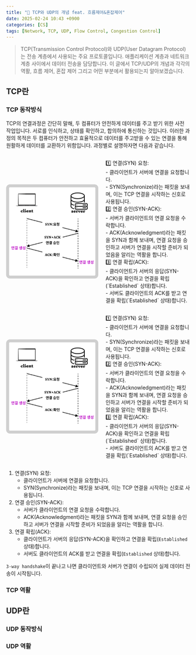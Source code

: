 ```yaml
---
title: "💬 TCP와 UDP의 개념 feat. 흐름제어&혼잡제어"
date: 2025-02-24 10:43 +0900
categories: [CS]
tags: [Network, TCP, UDP, Flow Control, Congestion Control]
---
```


> TCP(Transmission Control Protocol)와 UDP(User Datagram Protocol)는 전송 계층에서 사용되는 주요 프로토콜입니다. 애플리케이션 계층과 네트워크 계층 사이에서 데이터 전송을 담당합니다. 이 글에서 TCP/UDP의 개념과 각각의 역활, 흐름 제어, 혼잡 제어 그리고 어떤 부분에서 활용되는지 알아보겠습니다.

## TCP란

### TCP 동작방식

TCP의 연결과정은 간단히 말해, 두 컴퓨터가 안전하게 데이터를 주고 받기 위한 사전 작업입니다. 서로를 인식하고, 상태를 확인하고, 합의하에 통신하는 것입니다. 이러한 과정의 목적은 두 컴퓨터가 안전하고 효율적으로 데이터를 주고받을 수 있는 연결을 통해 원활하게 데이터를 교환하기 위함입니다. 과정별로 설명하자면 다음과 같습니다. 

<style>
@media (max-width: 768px) {
  div {
    flex-direction: column;
  }
  img {
    max-width: 100% !important; /* 모바일에서는 전체 너비 사용 */
  }
  p {
    margin-left: 0 !important;
    margin-top: 10px;
  }
}
</style>

<div style="display: flex; align-items: center;">
  <img src="https://github.com/Euihyunee/euihyunee.github.io/blob/main/_posts/img/tcp_behavior.png?raw=true" alt="tcp_behavior" style="max-width: 50%; width: 50%;"> <!-- 너비를 50%로 설정 -->
  <p style="margin-left: 20px; flex: 1;">1️⃣ 연결(SYN) 요청:<br>
    - 클라이언트가 서버에 연결을 요청합니다.<br>
    - SYN(Synchronize)라는 패킷을 보내며, 이는 TCP 연결을 시작하는 신호로 사용됩니다. <br>
    2️⃣ 연결 승인(SYN-ACK):<br>
    - 서버가 클라이언트의 연결 요청을 수락합니다.<br>
    - ACK(Acknowledgment)라는 패킷을 SYN과 함께 보내며, 연결 요청을 승인하고 서버가 연결을 시작할 준비가 되었음을 알리는 역활을 합니다. <br>
    3️⃣ 연결 확립(ACK):<br>
    - 클라이언트가 서버의 응답(SYN-ACK)을 확인하고 연결을 확립(`Established` 상태)합니다. <br>
    - 서버도 클라이언트의 ACK를 받고 연결을 확립(`Established` 상태)합니다.</p></p>
</div>


<style>
@media (max-width: 768px) {
  div {
    flex-direction: column;
  }
  p {
    margin-left: 0 !important;
    margin-top: 10px;
  }
}
</style>

<div style="display: flex; align-items: center;">
  <img src="https://github.com/Euihyunee/euihyunee.github.io/blob/main/_posts/img/tcp_behavior.png?raw=true" alt="tcp_behavior" style="max-width: 100%; width: 50%;">
  <p style="margin-left: 20px; flex: 1;">1️⃣ 연결(SYN) 요청:<br>
    - 클라이언트가 서버에 연결을 요청합니다.<br>
    - SYN(Synchronize)라는 패킷을 보내며, 이는 TCP 연결을 시작하는 신호로 사용됩니다. <br>
    2️⃣ 연결 승인(SYN-ACK):<br>
    - 서버가 클라이언트의 연결 요청을 수락합니다.<br>
    - ACK(Acknowledgment)라는 패킷을 SYN과 함께 보내며, 연결 요청을 승인하고 서버가 연결을 시작할 준비가 되었음을 알리는 역활을 합니다. <br>
    3️⃣ 연결 확립(ACK):<br>
    - 클라이언트가 서버의 응답(SYN-ACK)을 확인하고 연결을 확립(`Established` 상태)합니다. <br>
    - 서버도 클라이언트의 ACK를 받고 연결을 확립(`Established` 상태)합니다.</p></p>
</div>


1. 연결(SYN) 요청:
    - 클라이언트가 서버에 연결을 요청합니다.
    - SYN(Synchronize)라는 패킷을 보내며, 이는 TCP 연결을 시작하는 신호로 사용됩니다. 
2. 연결 승인(SYN-ACK):
    - 서버가 클라이언트의 연결 요청을 수락합니다.
    - ACK(Acknowledgment)라는 패킷을 SYN과 함께 보내며, 연결 요청을 승인하고 서버가 연결을 시작할 준비가 되었음을 알리는 역활을 합니다. 
3. 연결 확립(ACK):
    - 클라이언트가 서버의 응답(SYN-ACK)을 확인하고 연결을 확립(`Established` 상태)합니다. 
    - 서버도 클라이언트의 ACK를 받고 연결을 확립(`Established` 상태)합니다.

`3-way handshake`이 끝나고 나면 클라이언트와 서버가 연결이 수립되어 실제 데이터 전송이 시작됩니다. 


### TCP 역활


## UDP란

### UDP 동작방식

### UDP 역활

